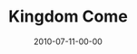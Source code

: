---
layout: message
category: message
series: "Kingdom Come"
title: "Kingdom Come"
date: 2010-07-11-00-00
message_id: 628
audio: "http://s3.amazonaws.com/crossroads-media/messages/audio/KingdomCome01.mp3"
audio-duration: "47:30"
program: "http://s3.amazonaws.com/crossroads-media/documents/07_10-11_10Program.pdf"
description: "Greg Boyd talks about what the Kingdom is, and what it means to seek it."
video: "http://s3.amazonaws.com/crossroads-media/messages/video/KingdomCome01.mp4"
video-duration: "47:36"
video-image: "http://s3.amazonaws.com/crossroads-media/images/GregBoyd.jpg"
tag: 
 - greg-boyd
 - kingdom
 - seek
 - love
explicit: false
---